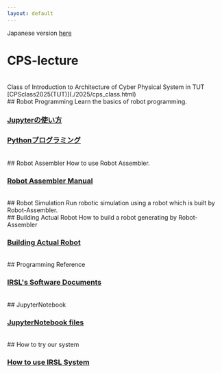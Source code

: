 ```yaml
---
layout: default
---
```


Japanese version [here](./index.ja.html)

# CPS-lecture

<br>
Class of Introduction to Architecture of Cyber Physical System in TUT [CPSclass2025(TUT)](./2025/cps_class.html)

<br>
## Robot Programming
Learn the basics of robot programming.

### [Jupyterの使い方](https://github.com/IRSL-tut/CPS-lecture/wiki/Jupyter%E3%81%AE%E4%BD%BF%E3%81%84%E6%96%B9)

### [Pythonプログラミング](https://github.com/IRSL-tut/CPS-lecture/wiki/Python%E3%83%97%E3%83%AD%E3%82%B0%E3%83%A9%E3%83%9F%E3%83%B3%E3%82%B0)

<br>
## Robot Assembler
How to use Robot Assembler.

### [Robot Assembler Manual](https://github.com/IRSL-tut/CPS-lecture/wiki/RobotAssembler%E3%81%AE%E4%BD%BF%E3%81%84%E6%96%B9)

<br>
## Robot Simulation
Run robotic simulation using a robot which is built by Robot-Assembler.

<br>
## Building Actual Robot
How to build a robot generating by Robot-Assembler

### [Building Actual Robot](https://github.com/IRSL-tut/CPS-lecture/wiki/Assember%E3%81%A7%E4%BD%9C%E3%81%A3%E3%81%9F%E3%83%AD%E3%83%9C%E3%83%83%E3%83%88%E3%81%AE%E4%BD%9C%E6%88%90%E6%96%B9%E6%B3%95)

<br>
## Programming Reference

### [IRSL's Software Documents](https://irsl-tut.github.io/irsl_documents/)

<br>
## JupyterNotebook

### [JupyterNotebook files](https://github.com/IRSL-tut/CPS-lecture/tree/main/notebooks)

<br>
## How to try our system

### [How to use IRSL System](https://github.com/IRSL-tut/irsl_docker_irsl_system)
